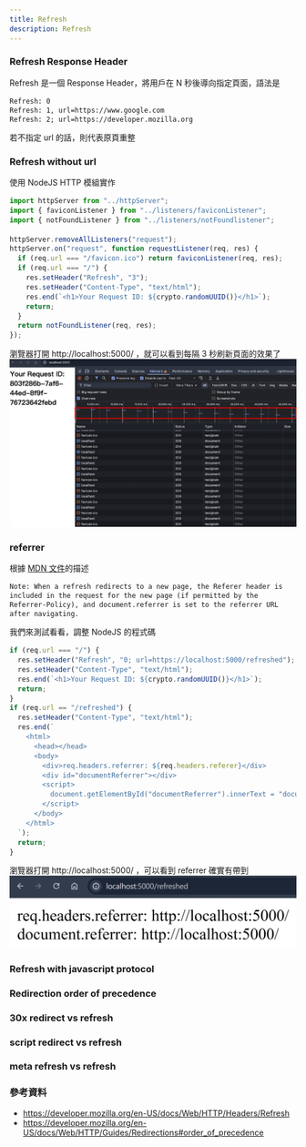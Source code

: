 ```yaml
---
title: Refresh
description: Refresh
---
```


### Refresh Response Header

Refresh 是一個 Response Header，將用戶在 N 秒後導向指定頁面，語法是

```
Refresh: 0
Refresh: 1, url=https://www.google.com
Refresh: 2; url=https://developer.mozilla.org
```

若不指定 url 的話，則代表原頁重整

### Refresh without url

使用 NodeJS HTTP 模組實作

```ts
import httpServer from "../httpServer";
import { faviconListener } from "../listeners/faviconListener";
import { notFoundListener } from "../listeners/notFoundlistener";

httpServer.removeAllListeners("request");
httpServer.on("request", function requestListener(req, res) {
  if (req.url === "/favicon.ico") return faviconListener(req, res);
  if (req.url === "/") {
    res.setHeader("Refresh", "3");
    res.setHeader("Content-Type", "text/html");
    res.end(`<h1>Your Request ID: ${crypto.randomUUID()}</h1>`);
    return;
  }
  return notFoundListener(req, res);
});
```

瀏覽器打開 http://localhost:5000/ ，就可以看到每隔 3 秒刷新頁面的效果了
![refresh-without-url-3secs](../../static/img/refresh-without-url-3secs.jpg)

### referrer

根據 [MDN 文件](https://developer.mozilla.org/en-US/docs/Web/HTTP/Reference/Headers/Refresh)的描述

```
Note: When a refresh redirects to a new page, the Referer header is included in the request for the new page (if permitted by the Referrer-Policy), and document.referrer is set to the referrer URL after navigating.
```

我們來測試看看，調整 NodeJS 的程式碼

```ts
if (req.url === "/") {
  res.setHeader("Refresh", "0; url=https://localhost:5000/refreshed");
  res.setHeader("Content-Type", "text/html");
  res.end(`<h1>Your Request ID: ${crypto.randomUUID()}</h1>`);
  return;
}
if (req.url == "/refreshed") {
  res.setHeader("Content-Type", "text/html");
  res.end(`
    <html>
      <head></head>
      <body>
        <div>req.headers.referrer: ${req.headers.referer}</div>
        <div id="documentReferrer"></div>
        <script>
          document.getElementById("documentReferrer").innerText = "document.referrer: " + document.referrer
        </script>
      </body>
    </html>
  `);
  return;
}
```

瀏覽器打開 http://localhost:5000/ ，可以看到 referrer 確實有帶到
![referrer-5000](../../static/img/referrer-5000.jpg)

### Refresh with javascript protocol

### Redirection order of precedence

### 30x redirect vs refresh

### script redirect vs refresh

### meta refresh vs refresh

### 參考資料

- https://developer.mozilla.org/en-US/docs/Web/HTTP/Headers/Refresh
- https://developer.mozilla.org/en-US/docs/Web/HTTP/Guides/Redirections#order_of_precedence
